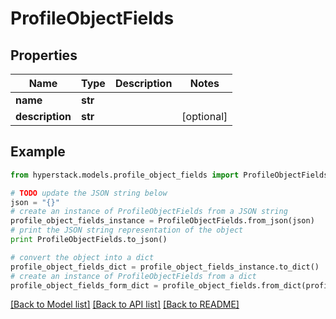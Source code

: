 # ProfileObjectFields


## Properties

Name | Type | Description | Notes
------------ | ------------- | ------------- | -------------
**name** | **str** |  | 
**description** | **str** |  | [optional] 

## Example

```python
from hyperstack.models.profile_object_fields import ProfileObjectFields

# TODO update the JSON string below
json = "{}"
# create an instance of ProfileObjectFields from a JSON string
profile_object_fields_instance = ProfileObjectFields.from_json(json)
# print the JSON string representation of the object
print ProfileObjectFields.to_json()

# convert the object into a dict
profile_object_fields_dict = profile_object_fields_instance.to_dict()
# create an instance of ProfileObjectFields from a dict
profile_object_fields_form_dict = profile_object_fields.from_dict(profile_object_fields_dict)
```
[[Back to Model list]](../README.md#documentation-for-models) [[Back to API list]](../README.md#documentation-for-api-endpoints) [[Back to README]](../README.md)


